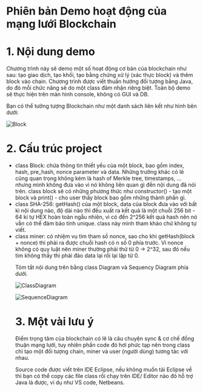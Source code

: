 # Phiên bản Demo hoạt động của mạng lưới Blockchain
<h1> 1. Nội dung demo </h1>
Chương trình này sẽ demo một số hoạt động cơ bản của blockchain như sau: tạo giao dịch, tạo khối, tạo bằng chứng xử lý (xác thực block) và thêm block vào chain. Chương trình được viết thuần hướng đối tượng bằng Java, do đó mỗi chức năng sẽ do một class đảm nhận riêng biệt. Toàn bộ demo sẽ thực hiện trên màn hình console, không có GUI và DB.

Bạn có thể tưởng tượng Blockchain như một danh sách liên kết như hình bên dưới:

![Block](https://user-images.githubusercontent.com/43202025/58762419-16691300-857a-11e9-8b9f-418d910f61b3.png)

<h1> 2. Cấu trúc project </h1>
<ul>
<li>class Block: chứa thông tin thiết yếu của một block, bao gồm index, hash, pre_hash, nonce parameter và data. Những trường khác có lẽ cũng quan trọng không kém là hash of Merkle tree, timestamps, ... nhưng mình không đưa vào vì nó không liên quan gì đến nội dung đã nói trên. class block sẽ có những phương thức như constructor() - tạo một block và print() - cho user thấy block bao gồm những thành phần gì.</li>
<li>class SHA-256: getHash() của một block, data của block đưa vào với bất kì nội dung nào, độ dài nào thì đều xuất ra kết quả là một chuỗi 256 bit - 64 kí tự HEX hoàn toàn ngẫu nhiên, vì có đến 2^256 kết quả hash nên nó vẫn có thể đảm bảo tính unique. class này mình tham khảo chứ không tự viết.</li>
<li>class miner: có nhiệm vụ tìm tham số nonce, sao cho khi getHash(block + nonce) thì phải ra được chuỗi hash có n số 0 phía trước. Vì nonce không có quy luật nên miner thường phải thử từ 0 -> 2^32, sau đó nếu tìm không thấy thì phải đảo data lại rồi lại lặp từ 0. </li>
  
Tóm tắt nội dung trên bằng class Diagram và Sequency Diagram phía dưới.

![ClassDiagram](https://user-images.githubusercontent.com/43202025/58762577-61375a80-857b-11e9-88f3-e5caf3dd283d.png)

![SequenceDiagram](https://user-images.githubusercontent.com/43202025/58762622-c3905b00-857b-11e9-9037-93f1cbdb9a6a.png)


<h1> 3. Một vài lưu ý </h1>

Điểm trọng tâm của blockchain có lẽ là câu chuyện sync & cơ chế đồng thuận mạng lưới, tuy nhiên phần code đó hơi phức tạp nên trong class chỉ tạo một đối tượng chain, miner và user (người dùng) tương tác với nhau.

Source code được viết trên IDE Eclipse, nếu không muốn tải Eclipse về thì bạn có thể copy các file class rồi chạy trên IDE/ Editor nào đó hỗ trợ Java là được, ví dụ như VS code, Netbeans.
